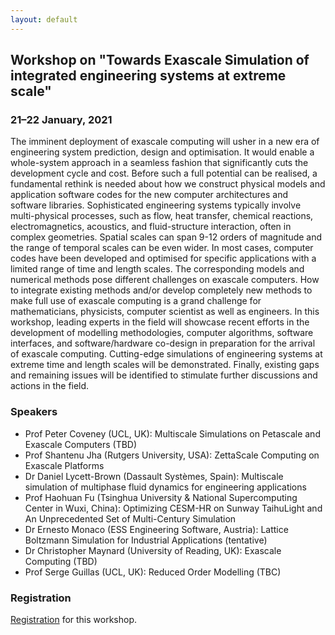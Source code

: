 ```yaml
---
layout: default
---
```


## Workshop on "Towards Exascale Simulation of integrated engineering systems at extreme scale"

### 21–22 January, 2021

The imminent deployment of exascale computing will usher in a new era
of engineering system prediction, design and optimisation. It would
enable a whole-system approach in a seamless fashion that
significantly cuts the development cycle and cost. Before such a full
potential can be realised, a fundamental rethink is needed about
how we construct physical models and application software codes for
the new computer architectures and software libraries. Sophisticated
engineering systems typically involve multi-physical processes, such
as flow, heat transfer, chemical reactions, electromagnetics,
acoustics, and fluid-structure interaction, often in complex
geometries. Spatial scales can span 9-12 orders of magnitude and the
range of temporal scales can be even wider. In most cases, computer
codes have been developed and optimised for specific applications with
a limited range of time and length scales. The corresponding models
and numerical methods pose different challenges on exascale
computers. How to integrate existing methods and/or develop completely
new methods to make full use of exascale computing is a grand
challenge for mathematicians, physicists, computer scientist as well
as engineers. In this workshop, leading experts in the field will
showcase recent efforts in the development of modelling methodologies,
computer algorithms, software interfaces, and software/hardware
co-design in preparation for the arrival of exascale
computing. Cutting-edge simulations of engineering systems at extreme
time and length scales will be demonstrated. Finally, existing gaps
and remaining issues will be identified to stimulate further
discussions and actions in the field.

### Speakers

- Prof Peter Coveney (UCL, UK): Multiscale Simulations on Petascale and Exascale Computers (TBD)
- Prof Shantenu Jha (Rutgers University, USA): ZettaScale Computing on Exascale Platforms
- Dr Daniel Lycett-Brown (Dassault Systèmes, Spain): Multiscale simulation of multiphase fluid dynamics for engineering applications
- Prof Haohuan Fu (Tsinghua University & National Supercomputing Center in Wuxi, China): Optimizing CESM-HR on Sunway TaihuLight and An Unprecedented Set of Multi-Century Simulation
- Dr Ernesto Monaco (ESS Engineering Software, Austria): Lattice Boltzmann Simulation for Industrial Applications (tentative)
- Dr Christopher Maynard (University of Reading, UK): Exascale Computing (TBD)
- Prof Serge Guillas (UCL, UK): Reduced Order Modelling (TBC)

### Registration

[Registration](https://www.eventbrite.co.uk/e/towards-exascale-simulation-of-integrated-engineering-systems-tickets-135968203557) for this workshop.
